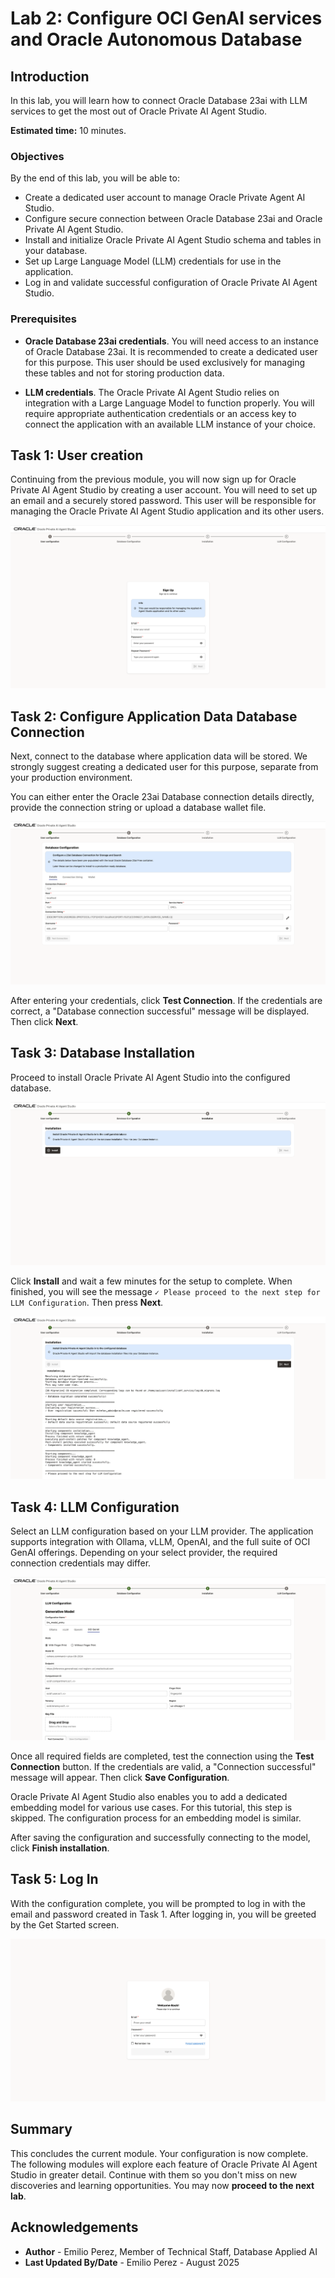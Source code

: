 # Lab 2: Configure OCI GenAI services and Oracle Autonomous Database

## Introduction

In this lab, you will learn how to connect Oracle Database 23ai with LLM services to get the most out of Oracle Private AI Agent Studio.

**Estimated time:** 10 minutes.

### Objectives

By the end of this lab, you will be able to:

- Create a dedicated user account to manage Oracle Private Agent AI Studio.
- Configure secure connection between Oracle Database 23ai and Oracle Private AI Agent Studio.
- Install and initialize Oracle Private AI Agent Studio schema and tables in your database.
- Set up Large Language Model (LLM) credentials for use in the application.
- Log in and validate successful configuration of Oracle Private AI Agent Studio.

### Prerequisites

- **Oracle Database 23ai credentials**. You will need access to an instance of Oracle Database 23ai. It is recommended to create a dedicated user for this purpose. This user should be used exclusively for managing these tables and not for storing production data.

- **LLM credentials**. The Oracle Private AI Agent Studio relies on integration with a Large Language Model to function properly. You will require appropriate authentication credentials or an access key to connect the application with an available LLM instance of your choice.

## Task 1: User creation

Continuing from the previous module, you will now sign up for Oracle Private AI Agent Studio by creating a user account. You will need to set up an email and a securely stored password. This user will be responsible for managing the Oracle Private AI Agent Studio application and its other users.

![Sign Up screen for Oracle Private AI Agent Studio displaying user configuration step. The form includes fields for email, password, and repeat password, with an information box stating that this user would be responsible for managing the application and other users. The 'Next' button is disabled.](images/sign_up.png)

## Task 2: Configure Application Data Database Connection

Next, connect to the database where application data will be stored. We strongly suggest creating a dedicated user for this purpose, separate from your production environment.

You can either enter the Oracle 23ai Database connection details directly, provide the connection string or upload a database wallet file.

![Database configuration screen for Oracle Private AI Agent Studio showing fields for connection protocol, host, port, service name, username, and password. An information box at the top explains the purpose of configuring a 23ai database connection for storage and search, and a 'Test Connection' button is at the bottom. Other connection options are Connection String and Wallet.](images/database_setup.png)

After entering your credentials, click **Test Connection**. If the credentials are correct, a "Database connection successful" message will be displayed. Then click **Next**.

## Task 3: Database Installation

Proceed to install Oracle Private AI Agent Studio into the configured database.

![Installation screen for Oracle Private AI Agent Studio showing an info box explaining that the application will be installed into the configured database, with an 'Install' button below the message and the 'Next' button disabled.](images/db_installation.png)

Click **Install** and wait a few minutes for the setup to complete. When finished, you will see the message `✓ Please proceed to the next step for LLM Configuration`. Then press **Next**.

![Installation complete screen for Oracle Private AI Agent Studio displaying an information box about the installation, a detailed installation log with successful migration and component start messages, and a 'Next' button enabled.](images/db_installation_complete.png)

## Task 4: LLM Configuration

Select an LLM configuration based on your LLM provider. The application supports integration with Ollama, vLLM, OpenAI, and the full suite of OCI GenAI offerings. Depending on your select provider, the required connection credentials may differ.

![LLM Configuration screen for Oracle Private AI Agent Studio showing fields to configure a generative model, including configuration name, model ID, endpoint, compartment ID, user, tenancy, fingerprint, region, and a key file upload area. The 'With Finger Print' option is selected, and the OCI GenAI tab is active. Available generative model options are: Ollama, vLLM, OpenAI and OCI GenAI.](images/llm_config.png)

Once all required fields are completed, test the connection using the **Test Connection** button. If the credentials are valid, a "Connection successful" message will appear. Then click **Save Configuration**.

Oracle Private AI Agent Studio also enables you to add a dedicated embedding model for various use cases. For this tutorial, this step is skipped. The configuration process for an embedding model is similar.

After saving the configuration and successfully connecting to the model, click **Finish installation**.

## Task 5: Log In

With the configuration complete, you will be prompted to log in with the email and password created in Task 1. After logging in, you will be greeted by the Get Started screen.

![The Log In screen for Oracle Private AI Agent Studio, featuring a form with fields for email and password. An unchecked box of 'Remember me' and a 'Forgot password?' link are visible. The 'Sign In' button is currently disabled.](images/log_in.png)

## Summary

This concludes the current module. Your configuration is now complete. The following modules will explore each feature of Oracle Private AI Agent Studio in greater detail. Continue with them so you don't miss on new discoveries and learning opportunities. You may now **proceed to the next lab**.

## Acknowledgements

- **Author** - Emilio Perez, Member of Technical Staff, Database Applied AI
- **Last Updated By/Date** - Emilio Perez - August 2025
